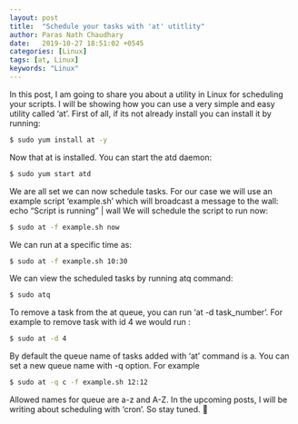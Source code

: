 ```yaml
---
layout: post
title:  "Schedule your tasks with 'at' utitlity"
author: Paras Nath Chaudhary
date:   2019-10-27 18:51:02 +0545
categories: [Linux]
tags: [at, Linux]
keywords: "Linux"
---
```

In this post, I am going to share you about a utility in Linux for scheduling your scripts. I will be showing how you can use a very simple and easy utility called ‘at’. First of all, if its not already install you can install it by running:
<!--more-->
```bash
$ sudo yum install at -y
```

Now that at is installed. You can start the atd daemon:

```bash
$ sudo yum start atd
```

We are all set we can now schedule tasks. For our case we will use an example script ‘example.sh’ which will broadcast a message to the wall:
echo “Script is running” | wall
We will schedule the script to run now:
```bash
$ sudo at -f example.sh now
```
We can run at a specific time as:
```bash
$ sudo at -f example.sh 10:30
```
We can view the scheduled tasks by running atq command:
```bash
$ sudo atq
```

To remove a task from the at queue, you can run ‘at -d task_number’. For example to remove task with id 4 we would run :
```bash
$ sudo at -d 4
```
By default the queue name of tasks added with ‘at’ command is a. You can set a new queue name with -q option. For example
```bash
$ sudo at -q c -f example.sh 12:12
```
Allowed names for queue are a-z and A-Z.
In the upcoming posts, I will be writing about scheduling with ‘cron’. So stay tuned. 🙂